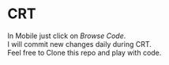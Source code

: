 # CRT 
 In Mobile just click on *Browse Code*.<br/>
 I will commit new changes daily during CRT.<br/>
 Feel free to Clone this repo and play with code. 
